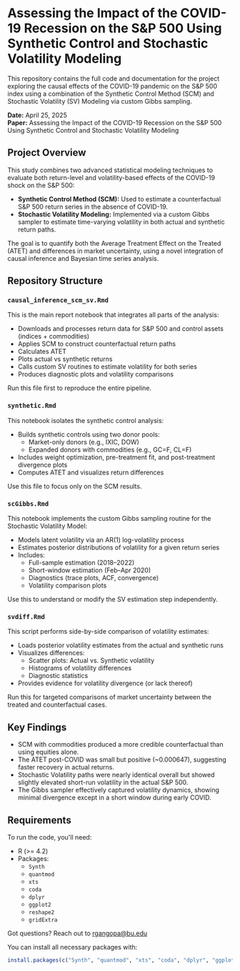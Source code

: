 # Assessing the Impact of the COVID-19 Recession on the S&P 500 Using Synthetic Control and Stochastic Volatility Modeling

This repository contains the full code and documentation for the project exploring the causal effects of the COVID-19 pandemic on the S&P 500 index using a combination of the Synthetic Control Method (SCM) and Stochastic Volatility (SV) Modeling via custom Gibbs sampling.

**Date:** April 25, 2025  
**Paper:** Assessing the Impact of the COVID-19 Recession on the S&P 500 Using Synthetic Control and Stochastic Volatility Modeling

## Project Overview

This study combines two advanced statistical modeling techniques to evaluate both return-level and volatility-based effects of the COVID-19 shock on the S&P 500:

- **Synthetic Control Method (SCM):** Used to estimate a counterfactual S&P 500 return series in the absence of COVID-19.
- **Stochastic Volatility Modeling:** Implemented via a custom Gibbs sampler to estimate time-varying volatility in both actual and synthetic return paths.

The goal is to quantify both the Average Treatment Effect on the Treated (ATET) and differences in market uncertainty, using a novel integration of causal inference and Bayesian time series analysis.

## Repository Structure

### `causal_inference_scm_sv.Rmd`

This is the main report notebook that integrates all parts of the analysis:
- Downloads and processes return data for S&P 500 and control assets (indices + commodities)
- Applies SCM to construct counterfactual return paths
- Calculates ATET
- Plots actual vs synthetic returns
- Calls custom SV routines to estimate volatility for both series
- Produces diagnostic plots and volatility comparisons

Run this file first to reproduce the entire pipeline.

### `synthetic.Rmd`

This notebook isolates the synthetic control analysis:
- Builds synthetic controls using two donor pools:
  - Market-only donors (e.g., IXIC, DOW)
  - Expanded donors with commodities (e.g., GC=F, CL=F)
- Includes weight optimization, pre-treatment fit, and post-treatment divergence plots
- Computes ATET and visualizes return differences

Use this file to focus only on the SCM results.

### `scGibbs.Rmd`

This notebook implements the custom Gibbs sampling routine for the Stochastic Volatility Model:
- Models latent volatility via an AR(1) log-volatility process
- Estimates posterior distributions of volatility for a given return series
- Includes:
  - Full-sample estimation (2018–2022)
  - Short-window estimation (Feb–Apr 2020)
  - Diagnostics (trace plots, ACF, convergence)
  - Volatility comparison plots

Use this to understand or modify the SV estimation step independently.

### `svdiff.Rmd`

This script performs side-by-side comparison of volatility estimates:
- Loads posterior volatility estimates from the actual and synthetic runs
- Visualizes differences:
  - Scatter plots: Actual vs. Synthetic volatility
  - Histograms of volatility differences
  - Diagnostic statistics
- Provides evidence for volatility divergence (or lack thereof)

Run this for targeted comparisons of market uncertainty between the treated and counterfactual cases.

## Key Findings

- SCM with commodities produced a more credible counterfactual than using equities alone.
- The ATET post-COVID was small but positive (~0.000647), suggesting faster recovery in actual returns.
- Stochastic Volatility paths were nearly identical overall but showed slightly elevated short-run volatility in the actual S&P 500.
- The Gibbs sampler effectively captured volatility dynamics, showing minimal divergence except in a short window during early COVID.

## Requirements

To run the code, you'll need:

- R (>= 4.2)
- Packages:
  - `Synth`
  - `quantmod`
  - `xts`
  - `coda`
  - `dplyr`
  - `ggplot2`
  - `reshape2`
  - `gridExtra`
 

Got questions? Reach out to rgangopa@bu.edu

You can install all necessary packages with:

```r
install.packages(c("Synth", "quantmod", "xts", "coda", "dplyr", "ggplot2", "reshape2", "gridExtra"))
